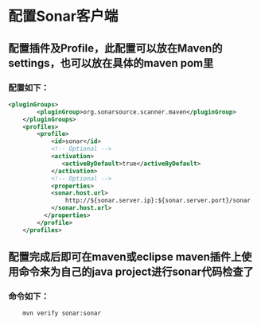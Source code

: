 # 配置Sonar客户端
## 配置插件及Profile，此配置可以放在Maven的settings，也可以放在具体的maven pom里
### 配置如下：
``` xml
<pluginGroups>
		<pluginGroup>org.sonarsource.scanner.maven</pluginGroup>
	</pluginGroups>
	<profiles>
		<profile>
            <id>sonar</id>
            <!-- Optional -->
            <activation>
               <activeByDefault>true</activeByDefault>
            </activation>
            <!-- Optional -->
            <properties>
			<sonar.host.url>
			    http://${sonar.server.ip}:${sonar.server.port}/sonar
            </sonar.host.url>
          </properties>
        </profile>
	</profiles>
```
## 配置完成后即可在maven或eclipse maven插件上使用命令来为自己的java project进行sonar代码检查了
### 命令如下： 
``` maven
	mvn verify sonar:sonar
```
